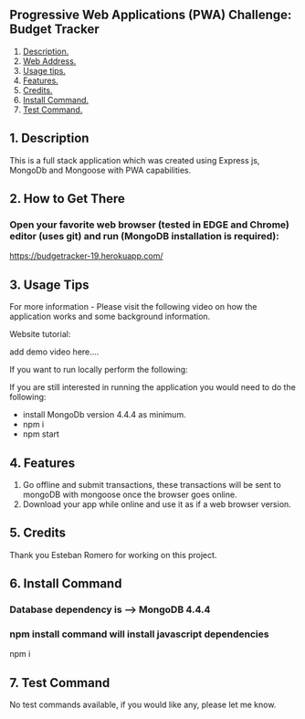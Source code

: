 ## Progressive Web Applications (PWA) Challenge: Budget Tracker

1. [ Description. ](#desc)
2. [ Web Address. ](#web-address)
3. [ Usage tips. ](#usage)
4. [ Features. ](#features)
5. [ Credits. ](#credits)
6. [ Install Command. ](#commandInstall)
7. [ Test Command. ](#commandTest)

<a name="desc"></a>
## 1. Description

This is a full stack application which was created using Express js, MongoDb and Mongoose with PWA capabilities.

<a name="web-address"></a>
## 2. How to Get There

### Open your favorite web browser (tested in EDGE and Chrome) editor (uses git) and run (MongoDB installation is required):

https://budgetracker-19.herokuapp.com/


<a name="usage"></a>
## 3. Usage Tips

For more information - Please visit the following video on how the application works and some background information.

Website tutorial: 

add demo video here....

If you want to run locally perform the following:

If you are still interested in running the application you would need to do the following:
* install MongoDb version 4.4.4 as minimum.
* npm i
* npm start

<a name="features"></a>
## 4. Features

1) Go offline and submit transactions, these transactions will be sent to mongoDB with mongoose once the browser goes online.
2) Download your app while online and use it as if a web browser version.

<a name="credits"></a>
## 5. Credits

Thank you Esteban Romero for working on this project.

<a name="commandInstall"></a>
## 6. Install Command

### Database dependency is --> MongoDB 4.4.4  
### npm install command will install javascript dependencies

npm i

<a name="commandTest"></a>
## 7. Test Command

No test commands available, if you would like any, please let me know.



